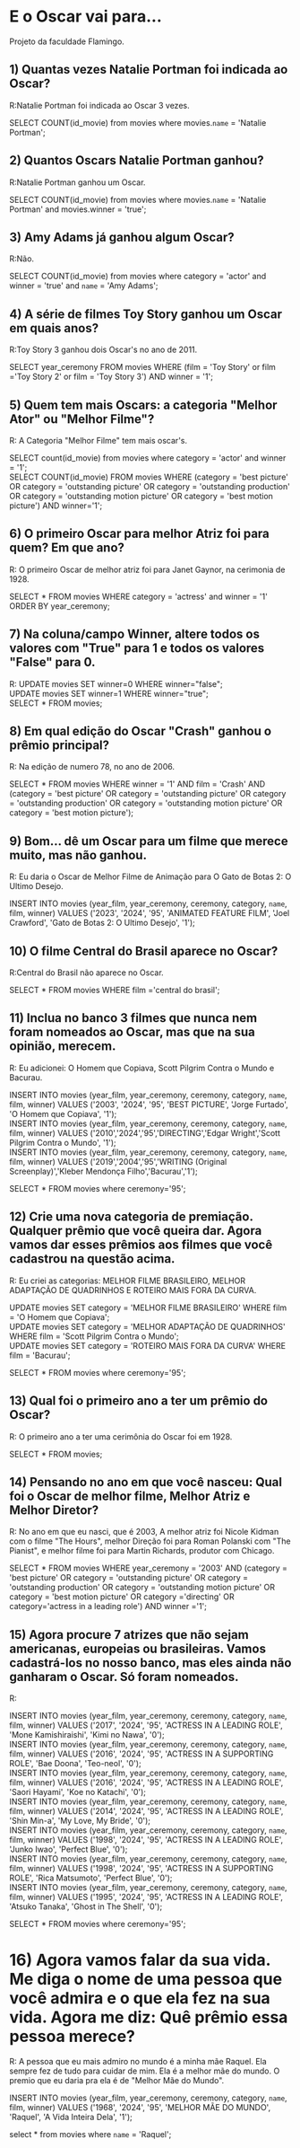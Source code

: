 # E o Oscar vai para...
Projeto da faculdade Flamingo.



## 1) Quantas vezes Natalie Portman foi indicada ao Oscar?

R:Natalie Portman foi indicada ao Oscar 3 vezes.

SELECT COUNT(id_movie) from movies where movies.`name` = 'Natalie Portman';


## 2) Quantos Oscars Natalie Portman ganhou?

R:Natalie Portman ganhou um Oscar.

SELECT COUNT(id_movie) from movies where movies.`name` = 'Natalie Portman' and movies.winner = 'true';

## 3) Amy Adams já ganhou algum Oscar?

R:Não.

SELECT COUNT(id_movie) from movies where category = 'actor' and winner = 'true' and `name` = 'Amy Adams';

## 4) A série de filmes Toy Story ganhou um Oscar em quais anos?

R:Toy Story 3 ganhou dois Oscar's no ano de 2011.

SELECT year_ceremony FROM movies WHERE (film = 'Toy Story' or film ='Toy Story 2' or film = 'Toy Story 3') AND winner = '1';

## 5) Quem tem mais Oscars: a categoria "Melhor Ator" ou "Melhor Filme"?

R: A Categoria "Melhor Filme" tem mais oscar's.

SELECT count(id_movie) from movies where category = 'actor' and winner = '1';
<br/>
SELECT COUNT(id_movie) FROM movies WHERE (category = 'best picture' OR category = 'outstanding picture' OR category = 'outstanding production' OR category = 'outstanding motion picture' OR category = 'best motion picture') AND winner='1';

## 6) O primeiro Oscar para melhor Atriz foi para quem? Em que ano?

R: O primeiro Oscar de melhor atriz foi para Janet Gaynor, na cerimonia de 1928. 

SELECT * FROM movies WHERE category = 'actress' and winner = '1' ORDER BY year_ceremony;

## 7) Na coluna/campo Winner, altere todos os valores com "True" para 1 e todos os valores "False" para 0.

R:
UPDATE movies SET winner=0 WHERE winner="false";
<br/>
UPDATE movies SET winner=1 WHERE winner="true";
<br/>
SELECT * FROM movies;

## 8) Em qual edição do Oscar "Crash" ganhou o prêmio principal?

R: Na edição de numero 78, no ano de 2006.

SELECT * FROM movies WHERE winner = '1' AND film = 'Crash' AND (category = 'best picture' OR category = 'outstanding picture' OR category = 'outstanding production' OR category = 'outstanding motion picture' OR category = 'best motion picture');

## 9) Bom... dê um Oscar para um filme que merece muito, mas não ganhou.
R: Eu daria o Oscar de Melhor Filme de Animação para O Gato de Botas 2: O Ultimo Desejo.

INSERT INTO movies (year_film, year_ceremony, ceremony, category, `name`, film, winner) VALUES ('2023', '2024', '95', 'ANIMATED FEATURE FILM', 'Joel Crawford', 'Gato de Botas 2: O Ultimo Desejo', '1');

## 10) O filme Central do Brasil aparece no Oscar?

R:Central do Brasil não aparece no Oscar.

SELECT * FROM movies WHERE film ='central do brasil';

## 11) Inclua no banco 3 filmes que nunca nem foram nomeados ao Oscar, mas que na sua opinião, merecem. 
R: Eu adicionei: O Homem que Copiava, Scott Pilgrim Contra o Mundo e Bacurau.

INSERT INTO movies (year_film, year_ceremony, ceremony, category, `name`, film, winner) VALUES ('2003', '2024', '95', 'BEST PICTURE', 'Jorge Furtado', 'O Homem que Copiava', '1');
<br/>
INSERT INTO movies (year_film, year_ceremony, ceremony, category, `name`, film, winner) VALUES ('2010','2024','95','DIRECTING','Edgar Wright','Scott Pilgrim Contra o Mundo', '1');
<br/>
INSERT INTO movies (year_film, year_ceremony, ceremony, category, `name`, film, winner) VALUES ('2019','2004','95','WRITING (Original Screenplay)','Kleber Mendonça Filho','Bacurau','1');
<br/>

SELECT * FROM movies where ceremony='95';

## 12) Crie uma nova categoria de premiação. Qualquer prêmio que você queira dar. Agora vamos dar esses prêmios aos filmes que você cadastrou na questão acima.

R: Eu criei as categorias: MELHOR FILME BRASILEIRO, MELHOR ADAPTAÇÃO DE QUADRINHOS E ROTEIRO MAIS FORA DA CURVA.

UPDATE movies SET category = 'MELHOR FILME BRASILEIRO' WHERE film = 'O Homem que Copiava';
<br/>
UPDATE movies SET category = 'MELHOR ADAPTAÇÃO DE QUADRINHOS' WHERE film = 'Scott Pilgrim Contra o Mundo';
<br/>
UPDATE movies SET category = 'ROTEIRO MAIS FORA DA CURVA' WHERE film = 'Bacurau';
<br/>

SELECT * FROM movies where ceremony='95';

## 13) Qual foi o primeiro ano a ter um prêmio do Oscar?

R: O primeiro ano a ter uma cerimônia do Oscar foi em 1928.

SELECT * FROM movies;

## 14) Pensando no ano em que você nasceu: Qual foi o Oscar de melhor filme, Melhor Atriz e Melhor Diretor?

R: No ano em que eu nasci, que é 2003, A melhor atriz foi Nicole Kidman com o filme "The Hours", melhor Direção foi para Roman Polanski com "The Pianist", e melhor filme foi para Martin Richards, produtor com Chicago.

SELECT * FROM movies WHERE year_ceremony = '2003' AND (category = 'best picture' OR category = 'outstanding picture' OR category = 'outstanding production' OR category = 'outstanding motion picture' OR category = 'best motion picture' OR category ='directing' OR category='actress in a leading role') AND winner ='1';

## 15) Agora procure 7 atrizes que não sejam americanas, europeias ou brasileiras.  Vamos cadastrá-los no nosso banco, mas eles ainda não ganharam o Oscar. Só foram nomeados.
R:

INSERT INTO movies (year_film, year_ceremony, ceremony, category, `name`, film, winner) VALUES ('2017', '2024', '95', 'ACTRESS IN A LEADING ROLE', 'Mone Kamishiraishi', 'Kimi no Nawa', '0');
<br/>
INSERT INTO movies (year_film, year_ceremony, ceremony, category, `name`, film, winner) VALUES ('2016', '2024', '95', 'ACTRESS IN A SUPPORTING ROLE', 'Bae Doona', 'Teo-neol', '0');
<br/>
INSERT INTO movies (year_film, year_ceremony, ceremony, category, `name`, film, winner) VALUES ('2016', '2024', '95', 'ACTRESS IN A LEADING ROLE', 'Saori Hayami', 'Koe no Katachi', '0');
<br/>
INSERT INTO movies (year_film, year_ceremony, ceremony, category, `name`, film, winner) VALUES ('2014', '2024', '95', 'ACTRESS IN A LEADING ROLE', 'Shin Min-a', 'My Love, My Bride', '0');
<br/>
INSERT INTO movies (year_film, year_ceremony, ceremony, category, `name`, film, winner) VALUES ('1998', '2024', '95', 'ACTRESS IN A LEADING ROLE', 'Junko Iwao', 'Perfect Blue', '0');
<br/>
INSERT INTO movies (year_film, year_ceremony, ceremony, category, `name`, film, winner) VALUES ('1998', '2024', '95', 'ACTRESS IN A SUPPORTING ROLE', 'Rica Matsumoto', 'Perfect Blue', '0');
<br/>
INSERT INTO movies (year_film, year_ceremony, ceremony, category, `name`, film, winner) VALUES ('1995', '2024', '95', 'ACTRESS IN A LEADING ROLE', 'Atsuko Tanaka', 'Ghost in The Shell', '0');
<br/>

SELECT * FROM movies where ceremony='95';

# 16) Agora vamos falar da sua vida. Me diga o nome de uma pessoa que você admira e o que ela fez na sua vida. Agora me diz: Quê prêmio essa pessoa merece? 

R: A pessoa que eu mais admiro no mundo é a minha mãe Raquel. Ela sempre fez de tudo para cuidar de mim. Ela é a melhor mãe do mundo. O premio que eu daria pra ela é de "Melhor Mãe do Mundo".

INSERT INTO movies (year_film, year_ceremony, ceremony, category, `name`, film, winner) VALUES ('1968', '2024', '95', 'MELHOR MÃE DO MUNDO', 'Raquel', 'A Vida Inteira Dela', '1');

select * from movies where `name` = 'Raquel';
